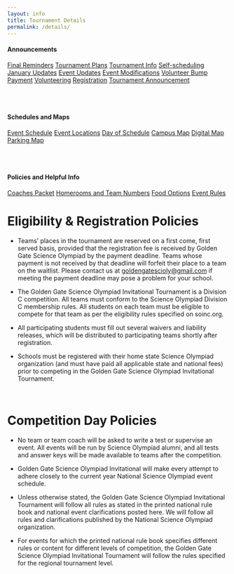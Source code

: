 ```yaml
---
layout: info
title: Tournament Details
permalink: /details/
---
```


<div>

<h4> Announcements </h4>
<a class="btn btn-md btn-mid" href="/final-reminders">Final Reminders</a>
<a class="btn btn-md btn-mid" href="/tournament-plans">Tournament Plans</a>
<a class="btn btn-md btn-mid" href="/tournament-information">Tournament Info</a>
<a class="btn btn-md btn-mid" href="/selfschedule-instructions">Self-scheduling</a>
<a class="btn btn-md btn-mid" href="/january-updates">January Updates</a>
<a class="btn btn-md btn-mid" href="/event-update">Event Updates</a>
<a class="btn btn-md btn-mid" href="/event-modifications">Event Modifications</a>
<a class="btn btn-md btn-mid" href="/volunteer-bump">Volunteer Bump</a>
<a class="btn btn-md btn-mid" href="/payment-reminder">Payment</a>
<a class="btn btn-md btn-mid" href="/volunteer">Volunteering</a>
<a class="btn btn-md btn-mid" href="/registration">Registration</a>
<a class="btn btn-md btn-mid" href="/announcement">Tournament Announcement</a>

<br><br>

<h4> Schedules and Maps </h4>
<a class="btn btn-md btn-mid" target="_blank" href="https://docs.google.com/spreadsheets/d/1B_QA_xZmPuL3p5ZXWZEOfe5NuY2Im7bPj9elCecx1X4/edit?usp=sharing">Event Schedule</a>
<a class="btn btn-md btn-mid" target="_blank" href="https://drive.google.com/file/d/1qJJzyo8BQPmCtOJEbySli-TzUGC9-2pC/view?usp=sharing">Event Locations</a>
<a class="btn btn-md btn-mid" target="_blank" href="https://docs.google.com/document/d/1Kp5OvwcZcO8H6DDXTakFtGhLU9Vbai9gtIHdqd4Ff-w/edit?usp=sharing">Day of Schedule</a>
<a class="btn btn-md btn-mid" target="_blank" href="https://drive.google.com/file/d/1YYW2o2U0628UTScIqj_zKCLQS5ihZ3d5/view?usp=share_link">Campus Map</a>
<a class="btn btn-md btn-mid" target="_blank" href="https://www.google.com/maps/d/u/1/edit?mid=1x9ZScwyMU4d-PS1F-6hxtByDs42Ofqo&ll=37.87056059350552%2C-122.26232606881649&z=15">Digital Map</a>
<a class="btn btn-md btn-mid" target="_blank" href="https://drive.google.com/file/d/1glofWxJTbxc1B3g5Lc8yoVqH5rBlXelc/view?usp=share_link">Parking Map</a>

<br><br>

<h4> Policies and Helpful Info </h4>
<a class="btn btn-md btn-mid" target="_blank" href="https://drive.google.com/drive/folders/1FXUdXWjFEi0GLE-3T4lla1hXIr2670yW?usp=sharing">Coaches Packet</a>
<a class="btn btn-md btn-mid" target="_blank" href="https://docs.google.com/spreadsheets/d/1B_QA_xZmPuL3p5ZXWZEOfe5NuY2Im7bPj9elCecx1X4/edit?usp=sharing">Homerooms and Team Numbers</a>
<a class="btn btn-md btn-mid" target="_blank" href="https://docs.google.com/document/d/1Og5nL5fKYhruK7-fapqulQJyaGy1yQvLocAuFsjOcgc/edit?usp=sharing">Food Options</a>
<a class="btn btn-md btn-mid" target="_blank" href="https://drive.google.com/file/d/1nIXkfy7aUxtm4_ljmC_-fdWFARAhQrYJ/view?usp=sharing">Event Rules</a>


</div> 

# Eligibility & Registration Policies

* Teams’ places in the tournament are reserved on a first come, first served basis, provided that the registration fee is received by Golden Gate Science Olympiad by the payment deadline. Teams whose payment is not received by that deadline will forfeit their place to a team on the waitlist. Please contact us at goldengatescioly@gmail.com if meeting the payment deadline may pose a problem for your school.

* The Golden Gate Science Olympiad Invitational Tournament is a Division C competition.  All teams must conform to the Science Olympiad Division C membership rules. All students on each team must be eligible to compete for that team as per the eligibility rules specified on soinc.org.

* All participating students must fill out several waivers and liability releases, which will be distributed to participating teams shortly after registration. 

* Schools must be registered with their home state Science Olympiad organization (and must have paid all applicable state and national fees) prior to competing in the Golden Gate Science Olympiad Invitational Tournament.

<br>

# Competition Day Policies

* No team or team coach will be asked to write a test or supervise an event. All events will be run by Science Olympiad alumni, and all tests and answer keys will be made available to teams after the competition.

* Golden Gate Science Olympiad Invitational will make every attempt to adhere closely to the current year National Science Olympiad event schedule.

* Unless otherwise stated, the Golden Gate Science Olympiad Invitational Tournament will follow all rules as stated in the printed national rule book and national event clarifications posted here. We will follow all rules and clarifications published by the National Science Olympiad organization.

* For events for which the printed national rule book specifies different rules or content for different levels of competition, the Golden Gate Science Olympiad Invitational Tournament will follow the rules specified for the regional tournament level.

